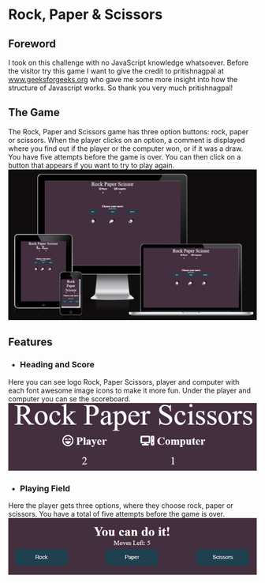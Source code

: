 # Rock, Paper & Scissors
 ## Foreword
 I took on this challenge with no JavaScript knowledge whatsoever. Before the visitor try this game I want to give the credit to pritishnagpal at www.geeksforgeeks.org who gave me some more insight into how the structure of Javascript works.
 So thank you very much pritishnagpal!
 ## The Game
 
 The Rock, Paper and Scissors game has three option buttons: rock, paper or scissors. When the player clicks on an option, a comment is displayed where you find out if the player or the computer won, or if it was a draw. You have five attempts before the game is over. You can then click on a button that appears if you want to try to play again.
 ![Responsive](./readme.images/ami-responsive.png)

## Features

* ### Heading and Score
Here you can see logo Rock, Paper Scissors, player and computer with each font awesome image icons to make it more fun. Under the player and computer you can se the scoreboard.
![Heading and Player](./readme.images/heading-score.png)

* ### Playing Field
Here the player gets three options, where they choose rock, paper or scissors.
You have a total of five attempts before the game is over.
![Playing Field](./readme.images/playing-field.png)